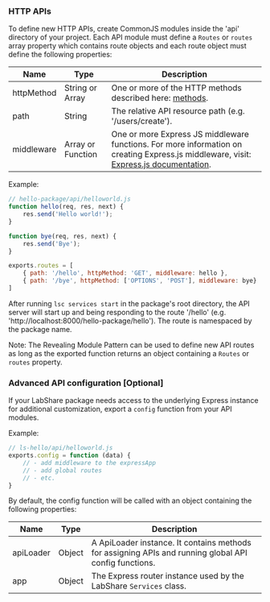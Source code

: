 ### HTTP APIs

To define new HTTP APIs, create CommonJS modules inside the 'api' directory of
your project.  Each API module must define a `Routes` or `routes`
array property which contains route objects and each route object must define
the following properties:

| Name | Type | Description |
| ---- | ---- | ----------- |
| httpMethod | String or Array | One or more of the HTTP methods described here: [methods](http://expressjs.com/en/api.html#app.METHOD). |
| path | String | The relative API resource path (e.g. '/users/create'). |
| middleware | Array or Function | One or more Express JS middleware functions. For more information on creating Express.js middleware, visit: [Express.js documentation](http://expressjs.com/guide/using-middleware.html).  |

Example:

```javascript
// hello-package/api/helloworld.js
function hello(req, res, next) {
    res.send('Hello world!');
}

function bye(req, res, next) {
    res.send('Bye');
}

exports.routes = [
    { path: '/hello', httpMethod: 'GET', middleware: hello },
    { path: '/bye', httpMethod: ['OPTIONS', 'POST'], middleware: bye}
]
```

After running `lsc services start` in the package's root directory, the API server will start up and being responding to the route '/hello' (e.g.
'http://localhost:8000/hello-package/hello'). The route is namespaced by the package name.

Note:
The Revealing Module Pattern can be used to define new API routes as long as the
exported function returns an object containing a `Routes` or `routes` property.

### Advanced API configuration [Optional]

If your LabShare package needs access to the underlying Express instance for
additional customization, export a `config` function from your API modules.

Example:
```javascript
// ls-hello/api/helloworld.js
exports.config = function (data) {
    // - add middleware to the expressApp
    // - add global routes
    // - etc.
}
```

By default, the config function will be called with an object containing the following properties:

| Name | Type | Description |
| ---- | ---- | ----------- |
| apiLoader | Object | A ApiLoader instance. It contains methods for assigning APIs and running global API config functions. |
| app | Object | The Express router instance used by the LabShare `Services` class. |
